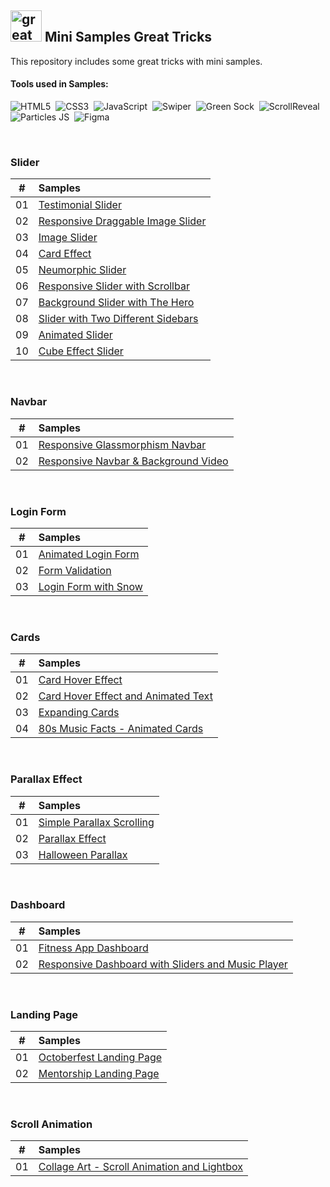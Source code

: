## <img src="https://user-images.githubusercontent.com/13468728/233831804-0f5c7ee5-d654-4c13-9c77-a5bd6dc4fe74.jpg" title="great tricks" alt="great tricks" width="50" height="50"/> Mini Samples Great Tricks

This repository includes some great tricks with mini samples.

#### Tools used in Samples:

![HTML5](https://img.shields.io/badge/-HTML5-E34F26?style=for-the-badge&logo=html5&logoColor=white)&nbsp;
![CSS3](https://img.shields.io/badge/-CSS3-1572B6?style=for-the-badge&logo=css3)&nbsp;
![JavaScript](https://img.shields.io/badge/Javascript-F7DF1E.svg?style=for-the-badge&logo=javascript&logoColor=black)&nbsp;
![Swiper](https://img.shields.io/badge/swiper%20js-4287F5?style=for-the-badge&logo=swiper&logoColor=white)&nbsp;
![Green Sock](https://img.shields.io/badge/greensock-88CE02?style=for-the-badge&logo=greensock&logoColor=white)&nbsp;
![ScrollReveal](https://img.shields.io/badge/scrollreveal-8B49B8?style=for-the-badge&logo=scrollreveal&logoColor=white)&nbsp;
![Particles JS](https://img.shields.io/badge/particles%20js-10135E?style=for-the-badge&logo=particlejs&logoColor=white)&nbsp;
![Figma](https://img.shields.io/badge/figma-6E12C4.svg?style=for-the-badge&logo=figma&logoColor=white)&nbsp;

<!--
![TailwindCSS](https://img.shields.io/badge/-Tailwind_CSS-38B2AC?style=for-the-badge&logo=tailwind-css&logoColor=white)&nbsp;
![React](https://img.shields.io/badge/-React-%23404d59?style=for-the-badge&logo=react)&nbsp;
![Sass](https://img.shields.io/badge/-Sass-CC6699?style=for-the-badge&logo=sass&logoColor=white)&nbsp;
-->

<br>

### Slider

|  #  | Samples                                                                                                                                |
| :-: | :------------------------------------------------------------------------------------------------------------------------------------- |
| 01  | [Testimonial Slider](https://github.com/ecemgo/mini-samples-great-tricks/tree/main/testimonial-slider-v1)                              |
| 02  | [Responsive Draggable Image Slider](https://github.com/ecemgo/mini-samples-great-tricks/tree/main/draggable-image-slider)              |
| 03  | [Image Slider](https://github.com/ecemgo/mini-samples-great-tricks/tree/main/image-slider)                                             |
| 04  | [Card Effect](https://github.com/ecemgo/mini-samples-great-tricks/tree/main/card-effect)                                               |
| 05  | [Neumorphic Slider](https://github.com/ecemgo/mini-samples-great-tricks/tree/main/neumorphic-slider)                                   |
| 06  | [Responsive Slider with Scrollbar](https://github.com/ecemgo/mini-samples-great-tricks/tree/main/responsive-slider-with-scrollbar)     |
| 07  | [Background Slider with The Hero](https://github.com/ecemgo/mini-samples-great-tricks/tree/main/background-slider-with-the-hero)       |
| 08  | [Slider with Two Different Sidebars](https://github.com/ecemgo/mini-samples-great-tricks/tree/main/slider-with-two-different-sidebars) |
| 09  | [Animated Slider](https://github.com/ecemgo/mini-samples-great-tricks/tree/main/animated-slider)                                       |
| 10  | [Cube Effect Slider](https://github.com/ecemgo/mini-samples-great-tricks/tree/main/cube-effect-slider)                                 |

<br>

### Navbar

|  #  | Samples                                                                                                                                  |
| :-: | :--------------------------------------------------------------------------------------------------------------------------------------- |
| 01  | [Responsive Glassmorphism Navbar](https://github.com/ecemgo/mini-samples-great-tricks/tree/main/responsive-glassmorphism-navbar)         |
| 02  | [Responsive Navbar & Background Video](https://github.com/ecemgo/mini-samples-great-tricks/tree/main/responsive-navbar-background-video) |

<br>

### Login Form

|  #  | Samples                                                                                                     |
| :-: | :---------------------------------------------------------------------------------------------------------- |
| 01  | [Animated Login Form](https://github.com/ecemgo/mini-samples-great-tricks/tree/main/animated-login-form)    |
| 02  | [Form Validation](https://github.com/ecemgo/mini-samples-great-tricks/tree/main/clientside-form-validation) |
| 03  | [Login Form with Snow](https://github.com/ecemgo/mini-samples-great-tricks/tree/main/login-form-with-snow)  |

<br>

### Cards

|  #  | Samples                                                                                                                              |
| :-: | :----------------------------------------------------------------------------------------------------------------------------------- |
| 01  | [Card Hover Effect](https://github.com/ecemgo/mini-samples-great-tricks/tree/main/card-hover-effect)                                 |
| 02  | [Card Hover Effect and Animated Text](https://github.com/ecemgo/mini-samples-great-tricks/tree/main/card-hover-effect-animated-text) |
| 03  | [Expanding Cards](https://github.com/ecemgo/mini-samples-great-tricks/tree/main/expanding-cards-harry-potter)                        |
| 04  | [80s Music Facts - Animated Cards](https://github.com/ecemgo/mini-samples-great-tricks/tree/main/80s-music-fact)                     |

<br>

### Parallax Effect

|  #  | Samples                                                                                                              |
| :-: | :------------------------------------------------------------------------------------------------------------------- |
| 01  | [Simple Parallax Scrolling](https://github.com/ecemgo/mini-samples-great-tricks/tree/main/simple-parallax-scrolling) |
| 02  | [Parallax Effect](https://github.com/ecemgo/mini-samples-great-tricks/tree/main/parallax-effect)                     |
| 03  | [Halloween Parallax](https://github.com/ecemgo/mini-samples-great-tricks/tree/main/halloween-parallax)               |

<br>

### Dashboard

|  #  | Samples                                                                                                                                 |
| :-: | :-------------------------------------------------------------------------------------------------------------------------------------- |
| 01  | [Fitness App Dashboard](https://github.com/ecemgo/mini-samples-great-tricks/tree/main/fitness-app-dashboard)                            |
| 02  | [Responsive Dashboard with Sliders and Music Player](https://github.com/ecemgo/mini-samples-great-tricks/tree/main/music-app-dashboard) |

<br>

### Landing Page

|  #  | Samples                                                                                                            |
| :-: | :----------------------------------------------------------------------------------------------------------------- |
| 01  | [Octoberfest Landing Page](https://github.com/ecemgo/mini-samples-great-tricks/tree/main/octoberfest-landing-page) |
| 02  | [Mentorship Landing Page](https://github.com/ecemgo/mini-samples-great-tricks/tree/main/mentorship-landing-page)   |

<br>

### Scroll Animation

|  #  | Samples                                                                                                                  |
| :-: | :----------------------------------------------------------------------------------------------------------------------- |
| 01  | [Collage Art - Scroll Animation and Lightbox](https://github.com/ecemgo/mini-samples-great-tricks/tree/main/collage-art) |
